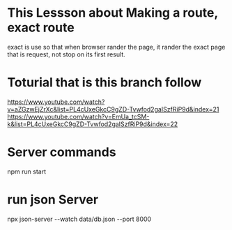 # This Lessson about Making a route, exact route
exact is use so that when browser rander the page, it rander the exact page that is request, not stop on its first result.
 
# Toturial that is this branch follow
https://www.youtube.com/watch?v=aZGzwEjZrXc&list=PL4cUxeGkcC9gZD-Tvwfod2gaISzfRiP9d&index=21
https://www.youtube.com/watch?v=EmUa_tcSM-k&list=PL4cUxeGkcC9gZD-Tvwfod2gaISzfRiP9d&index=22
# Server commands

npm run start

# run json Server

npx json-server --watch data/db.json --port 8000